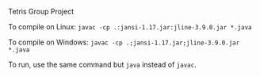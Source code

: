 Tetris Group Project

To compile on Linux: `javac -cp .:jansi-1.17.jar:jline-3.9.0.jar *.java`

To compile on Windows: `javac -cp .;jansi-1.17.jar;jline-3.9.0.jar *.java`

To run, use the same command but `java` instead of `javac`.
